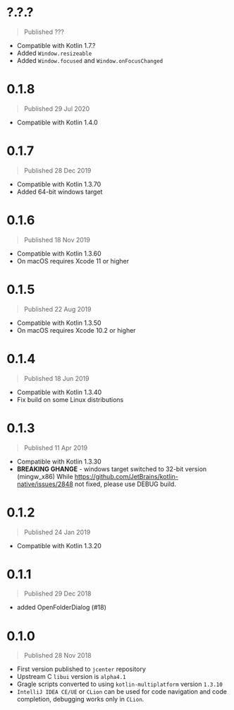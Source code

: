 # ?.?.?
> Published ???

* Compatible with Kotlin 1.7.?
* Added `Window.resizeable`
* Added `Window.focused` and `Window.onFocusChanged`


# 0.1.8
> Published 29 Jul 2020

* Compatible with Kotlin 1.4.0


# 0.1.7
> Published 28 Dec 2019

* Compatible with Kotlin 1.3.70
* Added 64-bit windows target


# 0.1.6
> Published 18 Nov 2019

* Compatible with Kotlin 1.3.60
* On macOS requires Xcode 11 or higher


# 0.1.5
> Published 22 Aug 2019

* Compatible with Kotlin 1.3.50
* On macOS requires Xcode 10.2 or higher


# 0.1.4
> Published 18 Jun 2019

* Compatible with Kotlin 1.3.40
* Fix build on some Linux distributions


# 0.1.3
> Published 11 Apr 2019

* Compatible with Kotlin 1.3.30
* **BREAKING GHANGE** - windows target switched to 32-bit version (mingw_x86)
  While https://github.com/JetBrains/kotlin-native/issues/2848 not fixed, please use DEBUG build.


# 0.1.2
> Published 24 Jan 2019

* Compatible with Kotlin 1.3.20


# 0.1.1
> Published 29 Dec 2018

* added OpenFolderDialog (#18)


# 0.1.0
> Published 28 Nov 2018

* First version published to `jcenter` repository
* Upstream C `libui` version is `alpha4.1`
* Gragle scripts converted to using `kotlin-multiplatform` version `1.3.10`
* `IntelliJ IDEA CE/UE` or `CLion` can be used for code navigation and code completion,
  debugging works only in `CLion`.

